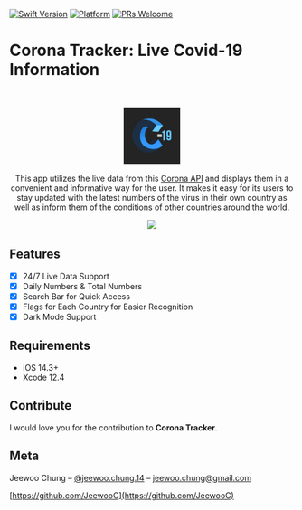 [![Swift Version](https://img.shields.io/badge/swift-5.3-orange?style=flat-square)](swift-url)
[![Platform](https://img.shields.io/cocoapods/p/LFAlertController.svg?style=flat-square)](http://cocoapods.org/pods/LFAlertController)
[![PRs Welcome](https://img.shields.io/badge/PRs-welcome-brightgreen.svg?style=flat-square)](http://makeapullrequest.com)

# Corona Tracker: Live Covid-19 Information
<br />

<p align="center">
  <a href="https://github.com/JeewooC/CoronaTracker">
    <img src="./logo.jpg" alt="Logo" width="100" height="100">
  </a>
  <p align="center">
    This app utilizes the live data from this <a href="https://corona-api.com/">Corona API</a> and displays them in a convenient and informative way for the user. It makes it easy for its users to stay updated with the latest numbers of the virus in their own country as well as inform them of the conditions of other countries around the world.
  </p>
</p>  

<p align="center">
<img src= "https://media.giphy.com/media/0RHGMYAOMaGEroN0Oa/giphy.gif" width="400" >
</p>

## Features

- [x] 24/7 Live Data Support
- [x] Daily Numbers & Total Numbers
- [x] Search Bar for Quick Access
- [x] Flags for Each Country for Easier Recognition
- [x] Dark Mode Support

## Requirements

- iOS 14.3+
- Xcode 12.4

## Contribute

I would love you for the contribution to **Corona Tracker**.

## Meta

Jeewoo Chung – [@jeewoo.chung.14](https://www.facebook.com/jeewoo.chung.14/) – jeewoo.chung@gmail.com

[https://github.com/JeewooC](https://github.com/JeewooC)

[swift-url]: https://swift.org/
